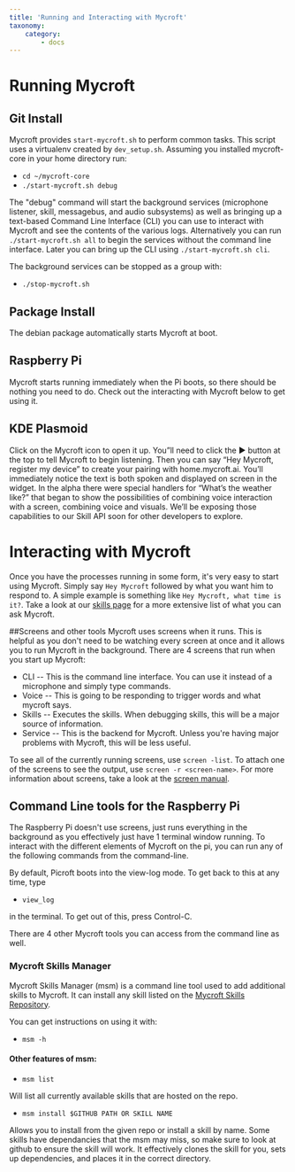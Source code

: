 ```yaml
---
title: 'Running and Interacting with Mycroft'
taxonomy:
    category:
        - docs
---
```

# Running Mycroft

## Git Install
Mycroft provides `start-mycroft.sh` to perform common tasks. This script uses a virtualenv created by `dev_setup.sh`.  Assuming you installed mycroft-core in your home directory run:
- `cd ~/mycroft-core`
- `./start-mycroft.sh debug`

The "debug" command will start the background services (microphone listener, skill, messagebus, and audio subsystems) as well as bringing up a text-based Command Line Interface (CLI) you can use to interact with Mycroft and see the contents of the various logs. Alternatively you can run `./start-mycroft.sh all` to begin the services without the command line interface.  Later you can bring up the CLI using `./start-mycroft.sh cli`.

The background services can be stopped as a group with:
- `./stop-mycroft.sh`

## Package Install
The debian package automatically starts Mycroft at boot.

## Raspberry Pi
Mycroft starts running immediately when the Pi boots, so there should be nothing you need to do. Check out the interacting with Mycroft below to get using it.

## KDE Plasmoid
Click on the Mycroft icon to open it up.  You”ll need to click the ▶️️ button at the top to tell Mycroft to begin listening.  Then you can say “Hey Mycroft, register my device” to create your pairing with home.mycroft.ai.  You’ll immediately notice the text is both spoken and displayed on screen in the widget.
In the alpha there were special handlers for “What’s the weather like?” that began to show the possibilities of combining voice interaction with a screen, combining voice and visuals.  We’ll be exposing those capabilities to our Skill API soon for other developers to explore.

# Interacting with Mycroft

Once you have the processes running in some form, it's very easy to start using Mycroft. Simply say `Hey Mycroft` followed by what you want him to respond to. A simple example is something like `Hey Mycroft, what time is it?`. Take a look at our [skills page](https://docs.mycroft.ai/skills.and.features) for a more extensive list of what you can ask Mycroft.

##Screens and other tools
Mycroft uses screens when it runs. This is helpful as you don't need to be watching every screen at once and it allows you to run Mycroft in the background.
There are 4 screens that run when you start up Mycroft:
- CLI -- This is the command line interface. You can use it instead of a microphone and simply type commands.
- Voice -- This is going to be responding to trigger words and what mycroft says. 
- Skills -- Executes the skills. When debugging skills, this will be a major source of information.
- Service -- This is the backend for Mycroft. Unless you're having major problems with Mycroft, this will be less useful. 

To see all of the currently running screens, use `screen -list`. To attach one of the screens to see the output, use `screen -r <screen-name>`. For more information about screens, take a look at the [screen manual](https://www.gnu.org/software/screen/manual/screen.html).



## Command Line tools for the Raspberry Pi
The Raspberry Pi doesn't use screens, just runs everything in the background as you effectively just have 1 terminal window running. To interact with the different elements of Mycroft on the pi, you can run any of the following commands from the command-line.

By default, Picroft boots into the view-log mode. To get back to this at any time, type
- `view_log`

in the terminal. To get out of this, press Control-C.

There are 4 other Mycroft tools you can access from the command line as well. 


### Mycroft Skills Manager
Mycroft Skills Manager (msm) is a command line tool used to add additional skills to Mycroft. It can install any skill listed on the [Mycroft Skills Repository](https://github.com/MycroftAI/mycroft-skills).

You can get instructions on using it with:

- `msm -h`

#### Other features of msm:

- `msm list`

Will list all currently available skills that are hosted on the repo.

- `msm install $GITHUB PATH OR SKILL NAME`

Allows you to install from the given repo or install a skill by name. Some skills have dependancies that the msm may miss, so make sure to look at github to ensure the skill will work. It effectively clones the skill for you, sets up dependencies, and places it in the correct directory.
